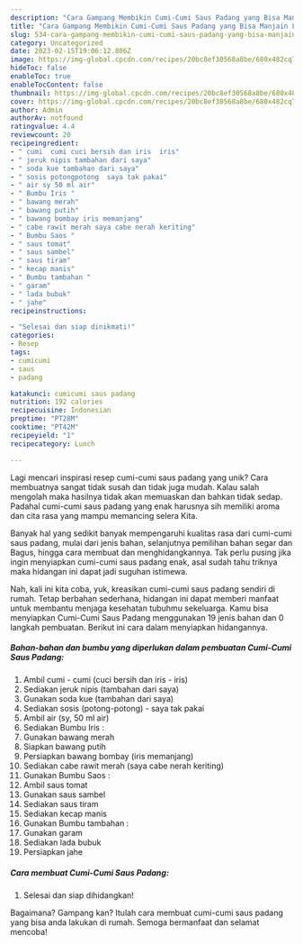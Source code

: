 ```yaml
---
description: "Cara Gampang Membikin Cumi-Cumi Saus Padang yang Bisa Manjain Lidah"
title: "Cara Gampang Membikin Cumi-Cumi Saus Padang yang Bisa Manjain Lidah"
slug: 534-cara-gampang-membikin-cumi-cumi-saus-padang-yang-bisa-manjain-lidah
category: Uncategorized
date: 2023-02-15T19:06:12.806Z
image: https://img-global.cpcdn.com/recipes/20bc8ef30568a8be/680x482cq70/cumi-cumi-saus-padang-foto-resep-utama.jpg
hideToc: false
enableToc: true
enableTocContent: false
thumbnail: https://img-global.cpcdn.com/recipes/20bc8ef30568a8be/680x482cq70/cumi-cumi-saus-padang-foto-resep-utama.jpg
cover: https://img-global.cpcdn.com/recipes/20bc8ef30568a8be/680x482cq70/cumi-cumi-saus-padang-foto-resep-utama.jpg
author: Admin
authorAv: notfound
ratingvalue: 4.4
reviewcount: 20
recipeingredient:
- " cumi  cumi cuci bersih dan iris  iris"
- " jeruk nipis tambahan dari saya"
- " soda kue tambahan dari saya"
- " sosis potongpotong  saya tak pakai"
- " air sy 50 ml air"
- " Bumbu Iris "
- " bawang merah"
- " bawang putih"
- " bawang bombay iris memanjang"
- " cabe rawit merah saya cabe nerah keriting"
- " Bumbu Saos "
- " saus tomat"
- " saus sambel"
- " saus tiram"
- " kecap manis"
- " Bumbu tambahan "
- " garam"
- " lada bubuk"
- " jahe"
recipeinstructions:

- "Selesai dan siap dinikmati!"
categories:
- Resep
tags:
- cumicumi
- saus
- padang

katakunci: cumicumi saus padang 
nutrition: 192 calories
recipecuisine: Indonesian
preptime: "PT28M"
cooktime: "PT42M"
recipeyield: "1"
recipecategory: Lunch

---
```





Lagi mencari inspirasi resep cumi-cumi saus padang yang unik? Cara membuatnya sangat tidak susah dan tidak juga mudah. Kalau salah mengolah maka hasilnya tidak akan memuaskan dan bahkan tidak sedap. Padahal cumi-cumi saus padang yang enak harusnya sih memiliki aroma dan cita rasa yang mampu memancing selera Kita.





Banyak hal yang sedikit banyak mempengaruhi kualitas rasa dari cumi-cumi saus padang, mulai dari jenis bahan, selanjutnya pemilihan bahan segar dan Bagus, hingga cara membuat dan menghidangkannya. Tak perlu pusing jika ingin menyiapkan cumi-cumi saus padang enak,      asal sudah tahu triknya maka hidangan ini dapat jadi suguhan istimewa.





















Nah, kali ini kita coba, yuk, kreasikan cumi-cumi saus padang sendiri di rumah. Tetap berbahan sederhana, hidangan ini dapat memberi manfaat untuk membantu menjaga kesehatan tubuhmu sekeluarga. Kamu bisa menyiapkan Cumi-Cumi Saus Padang menggunakan 19 jenis bahan dan 0 langkah pembuatan. Berikut ini cara dalam menyiapkan hidangannya.

<!--inarticleads1-->

##### Bahan-bahan dan bumbu yang diperlukan dalam pembuatan Cumi-Cumi Saus Padang:

1. Ambil  cumi - cumi (cuci bersih dan iris - iris)
1. Sediakan  jeruk nipis (tambahan dari saya)
1. Gunakan  soda kue (tambahan dari saya)
1. Sediakan  sosis (potong-potong) - saya tak pakai
1. Ambil  air (sy, 50 ml air)
1. Sediakan  Bumbu Iris :
1. Gunakan  bawang merah
1. Siapkan  bawang putih
1. Persiapkan  bawang bombay (iris memanjang)
1. Sediakan  cabe rawit merah (saya cabe nerah keriting)
1. Gunakan  Bumbu Saos :
1. Ambil  saus tomat
1. Gunakan  saus sambel
1. Sediakan  saus tiram
1. Sediakan  kecap manis
1. Gunakan  Bumbu tambahan :
1. Gunakan  garam
1. Sediakan  lada bubuk
1. Persiapkan  jahe




<!--inarticleads2-->

##### Cara membuat Cumi-Cumi Saus Padang:


1. Selesai dan siap dihidangkan!



Bagaimana? Gampang kan? Itulah cara membuat cumi-cumi saus padang yang bisa anda lakukan di rumah. Semoga bermanfaat dan selamat mencoba!
